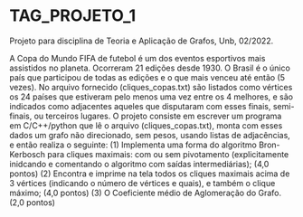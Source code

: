 # TAG_PROJETO_1

Projeto para disciplina de Teoria e Aplicação de Grafos, Unb, 02/2022.

A Copa do Mundo FIFA de futebol é um dos eventos esportivos mais assistidos no planeta. Ocorreram
21 edições desde 1930. O Brasil é o único país que participou de todas as edições e o que mais venceu
até então (5 vezes). No arquivo fornecido (cliques_copas.txt) são listados como vértices os 24 países
que estiveram pelo menos uma vez entre os 4 melhores, e são indicados como adjacentes aqueles que
disputaram com esses finais, semi-finais, ou terceiros lugares. O projeto consiste em escrever um
programa em C/C++/python que lê o arquivo (cliques_copas.txt), monta com esses dados um grafo não
direcionado, sem pesos, usando listas de adjacências, e então realiza o seguinte:
(1) Implementa uma forma do algoritmo Bron-Kerbosch para cliques maximais: com ou sem
pivotamento (explicitamente inidcando e comentando o algoritmo com saídas intermediárias); (4,0
pontos)
(2) Encontra e imprime na tela todos os cliques maximais acima de 3 vértices (indicando o número de
vértices e quais), e também o clique máximo; (4,0 pontos)
(3) O Coeficiente médio de Aglomeração do Grafo. (2,0 pontos)
